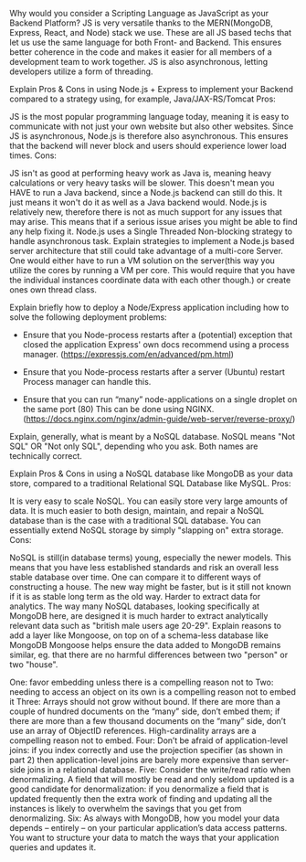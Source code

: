 Why would you consider a Scripting Language as JavaScript as your Backend Platform?
JS is very versatile thanks to the MERN(MongoDB, Express, React, and Node) stack we use. These are all JS based techs that let us use the same language for both Front- and Backend. This ensures better coherence in the code and makes it easier for all members of a development team to work together. JS is also asynchronous, letting developers utilize a form of threading.

Explain Pros & Cons in using Node.js + Express to implement your Backend compared to a strategy using, for example, Java/JAX-RS/Tomcat
Pros:

JS is the most popular programming language today, meaning it is easy to communicate with not just your own website but also other websites.
Since JS is asynchronous, Node.js is therefore also asynchronous. This ensures that the backend will never block and users should experience lower load times.
Cons:

JS isn't as good at performing heavy work as Java is, meaning heavy calculations or very heavy tasks will be slower. This doesn't mean you HAVE to run a Java backend, since a Node.js backend can still do this. It just means it won't do it as well as a Java backend would.
Node.js is relatively new, therefore there is not as much support for any issues that may arise. This means that if a serious issue arises you might be able to find any help fixing it.
Node.js uses a Single Threaded Non-blocking strategy to handle asynchronous task. Explain strategies to implement a Node.js based server architecture that still could take advantage of a multi-core Server.
One would either have to run a VM solution on the server(this way you utilize the cores by running a VM per core. This would require that you have the individual instances coordinate data with each other though.) or create ones own thread class.

Explain briefly how to deploy a Node/Express application including how to solve the following deployment problems:
- Ensure that you Node-process restarts after a (potential) exception that closed the application
Express' own docs recommend using a process manager. (https://expressjs.com/en/advanced/pm.html)

- Ensure that you Node-process restarts after a server (Ubuntu) restart
Process manager can handle this.

- Ensure that you can run “many” node-applications on a single droplet on the same port (80)
This can be done using NGINX. (https://docs.nginx.com/nginx/admin-guide/web-server/reverse-proxy/)

Explain, generally, what is meant by a NoSQL database.
NoSQL means "Not SQL" OR "Not only SQL", depending who you ask. Both names are technically correct.

Explain Pros & Cons in using a NoSQL database like MongoDB as your data store, compared to a traditional Relational SQL Database like MySQL.
Pros:

It is very easy to scale NoSQL.
You can easily store very large amounts of data.
It is much easier to both design, maintain, and repair a NoSQL database than is the case with a traditional SQL database.
You can essentially extend NoSQL storage by simply "slapping on" extra storage.
Cons:



NoSQL is still(in database terms) young, especially the newer models. This means that you have less established standards and risk an overall less stable database over time. One can compare it to different ways of constructing a house. The new way might be faster, but is it still not known if it is as stable long term as the old way.
Harder to extract data for analytics. The way many NoSQL databases, looking specifically at MongoDB here, are designed it is much harder to extract analytically relevant data such as "british male users age 20-29".
Explain reasons to add a layer like Mongoose, on top on of a schema-less database like MongoDB
Mongoose helps ensure the data added to MongoDB remains similar, eg. that there are no harmful differences between two "person" or two "house".




One: favor embedding unless there is a compelling reason not to
Two: needing to access an object on its own is a compelling reason not to embed it
Three: Arrays should not grow without bound. If there are more than a couple of hundred documents on the “many” side, don’t embed them; if there are more than a few thousand documents on the “many” side, don’t use an array of ObjectID references. High-cardinality arrays are a compelling reason not to embed.
Four: Don’t be afraid of application-level joins: if you index correctly and use the projection specifier (as shown in part 2) then application-level joins are barely more expensive than server-side joins in a relational database.
Five: Consider the write/read ratio when denormalizing. A field that will mostly be read and only seldom updated is a good candidate for denormalization: if you denormalize a field that is updated frequently then the extra work of finding and updating all the instances is likely to overwhelm the savings that you get from denormalizing.
Six: As always with MongoDB, how you model your data depends – entirely – on your particular application’s data access patterns. You want to structure your data to match the ways that your application queries and updates it.
